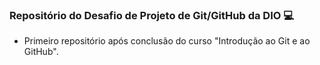 ### Repositório do Desafio de Projeto de Git/GitHub da DIO :computer:
 - Primeiro repositório após conclusão do curso "Introdução ao Git e ao GitHub".
